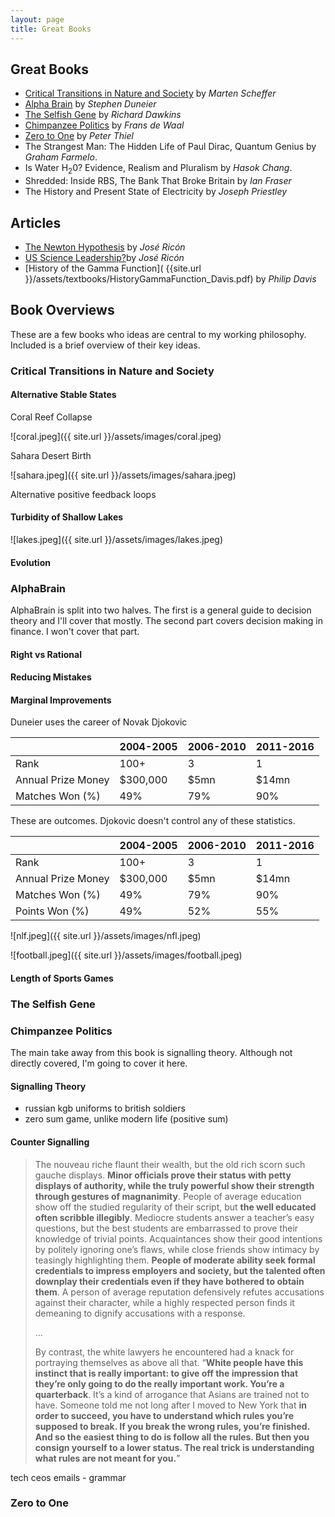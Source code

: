 ```yaml
---
layout: page
title: Great Books
---
```

## Great Books

- [Critical Transitions in Nature and Society](#critical-transitions-in-nature-and-society) by *Marten Scheffer*
- [Alpha Brain](#alphabrain) by *Stephen Duneier*
- [The Selfish Gene](#the-selfish-gene) by *Richard Dawkins*
- [Chimpanzee Politics](#chimpanzee-politics) by *Frans de Waal*
- [Zero to One](#zero-to-one) by *Peter Thiel*
- The Strangest Man: The Hidden Life of Paul Dirac, Quantum Genius by *Graham Farmelo*.
- Is Water H<sub>2</sub>0? Evidence, Realism and Pluralism by *Hasok Chang*.
- Shredded: Inside RBS, The Bank That Broke Britain by *Ian Fraser*
- The History and Present State of Electricity by *Joseph Priestley*

## Articles

- [The Newton Hypothesis](https://nintil.com/newton-hypothesis) by *José Ricón*
- [US Science Leadership?](https://nintil.com/us-science-leadership)by *José Ricón*
- [History of the Gamma Function]( {{site.url }}/assets/textbooks/HistoryGammaFunction_Davis.pdf) by *Philip Davis*

## Book Overviews

These are a few books who ideas are central to my working philosophy. Included is a brief overview of their key ideas.

### Critical Transitions in Nature and Society

#### Alternative Stable States

Coral Reef Collapse

![coral.jpeg]({{ site.url }}/assets/images/coral.jpeg)

Sahara Desert Birth

![sahara.jpeg]({{ site.url }}/assets/images/sahara.jpeg)

Alternative positive feedback loops

#### Turbidity of Shallow Lakes

![lakes.jpeg]({{ site.url }}/assets/images/lakes.jpeg)

#### Evolution

### AlphaBrain

AlphaBrain is split into two halves. The first is a general guide to decision theory and I'll cover that mostly. The second part covers decision making in finance. I won't cover that part.

#### Right vs Rational

#### Reducing Mistakes

#### Marginal Improvements

Duneier uses the career of Novak Djokovic

| |2004-2005|2006-2010|2011-2016|
|---|---|---|---|
|Rank|100+|3|1|
|Annual Prize Money|$300,000|$5mn|$14mn|
|Matches Won (%)|49%|79%|90%|

These are outcomes. Djokovic doesn't control any of these statistics.

| |2004-2005|2006-2010|2011-2016|
|---|---|---|---|
|Rank|100+|3|1|
|Annual Prize Money|$300,000|$5mn|$14mn|
|Matches Won (%)|49%|79%|90%|
|Points Won (%)|49%|52%|55%|

![nlf.jpeg]({{ site.url }}/assets/images/nfl.jpeg)

![football.jpeg]({{ site.url }}/assets/images/football.jpeg)


#### Length of Sports Games

### The Selfish Gene

### Chimpanzee Politics

The main take away from this book is signalling theory. Although not directly covered, I'm going to cover it here.

#### Signalling Theory

- russian kgb uniforms to british soldiers
- zero sum game, unlike modern life (positive sum)

#### Counter Signalling

>The nouveau riche flaunt their wealth, but the old rich scorn such gauche displays. **Minor officials prove their status with petty displays of authority, while the truly powerful show their strength through gestures of magnanimity**. People of average education show off the studied regularity of their script, but **the well educated often scribble illegibly**. Mediocre students answer a teacher’s easy questions, but the best students are embarrassed to prove their knowledge of trivial points. Acquaintances show their good intentions by politely ignoring one’s flaws, while close friends show intimacy by teasingly highlighting them. **People of moderate ability seek formal credentials to impress employers and society, but the talented often downplay their credentials even if they have bothered to obtain them**. A person of average reputation defensively refutes accusations against their character, while a highly respected person finds it demeaning to dignify accusations with a response.
>
>...
>
>By contrast, the white lawyers he encountered had a knack for portraying themselves as above all that. “**White people have this instinct that is really important: to give off the impression that they’re only going to do the really important work. You’re a quarterback**. It’s a kind of arrogance that Asians are trained not to have. Someone told me not long after I moved to New York that **in order to succeed, you have to understand which rules you’re supposed to break. If you break the wrong rules, you’re finished. And so the easiest thing to do is follow all the rules. But then you consign yourself to a lower status. The real trick is understanding what rules are not meant for you.**”

tech ceos emails - grammar

### Zero to One
